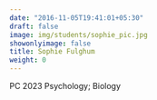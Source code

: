 ```yaml
---
date: "2016-11-05T19:41:01+05:30"
draft: false
image: img/students/sophie_pic.jpg
showonlyimage: false
title: Sophie Fulghum
weight: 0
---
```


PC 2023
Psychology; Biology
